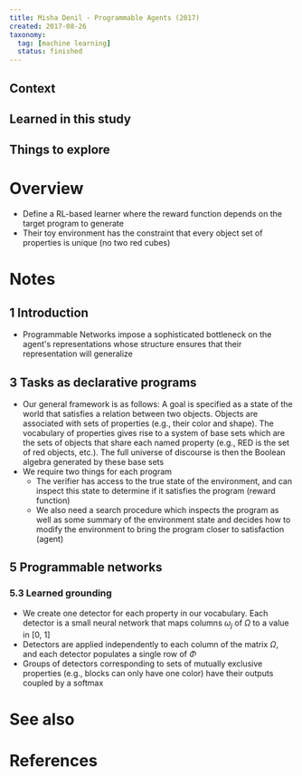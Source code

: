 ```yaml
---
title: Misha Denil - Programmable Agents (2017)
created: 2017-08-26
taxonomy:
  tag: [machine learning]
  status: finished
---
```


## Context

## Learned in this study

## Things to explore

# Overview
* Define a RL-based learner where the reward function depends on the target program to generate
* Their toy environment has the constraint that every object set of properties is unique (no two red cubes)

# Notes
## 1 Introduction
* Programmable Networks impose a sophisticated bottleneck on the agent's representations whose structure ensures that their representation will generalize

## 3 Tasks as declarative programs
* Our general framework is as follows: A goal is specified as a state of the world that satisfies a relation between two objects. Objects are associated with sets of properties (e.g., their color and shape). The vocabulary of properties gives rise to a system of base sets which are the sets of objects that share each named property (e.g., RED is the set of red objects, etc.). The full universe of discourse is then the Boolean algebra generated by these base sets
* We require two things for each program
	* The verifier has access to the true state of the environment, and can inspect this state to determine if it satisfies the program (reward function)
	* We also need a search procedure which inspects the program as well as some summary of the environment state and decides how to modify the environment to bring the program closer to satisfaction (agent)

## 5 Programmable networks
### 5.3 Learned grounding
* We create one detector for each property in our vocabulary. Each detector is a small neural network that maps columns $\omega_j$ of $\Omega$ to a value in [0, 1]
* Detectors are applied independently to each column of the matrix $\Omega$, and each detector populates a single row of $\Phi$
* Groups of detectors corresponding to sets of mutually exclusive properties (e.g., blocks can only have one color) have their outputs coupled by a softmax

# See also

# References
